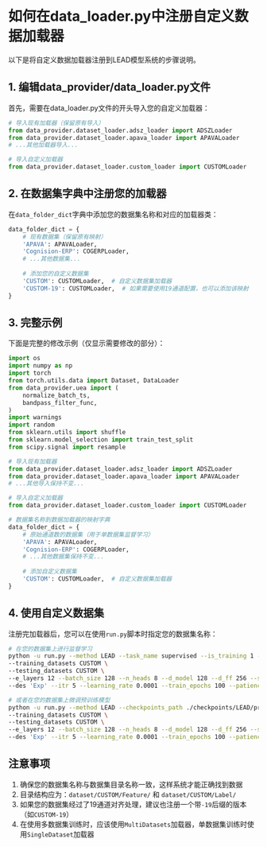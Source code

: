 # 如何在data_loader.py中注册自定义数据加载器

以下是将自定义数据加载器注册到LEAD模型系统的步骤说明。

## 1. 编辑data_provider/data_loader.py文件

首先，需要在data_loader.py文件的开头导入您的自定义加载器：

```python
# 导入现有加载器（保留原有导入）
from data_provider.dataset_loader.adsz_loader import ADSZLoader
from data_provider.dataset_loader.apava_loader import APAVALoader
# ...其他加载器导入...

# 导入自定义加载器
from data_provider.dataset_loader.custom_loader import CUSTOMLoader
```

## 2. 在数据集字典中注册您的加载器

在`data_folder_dict`字典中添加您的数据集名称和对应的加载器类：

```python
data_folder_dict = {
    # 现有数据集（保留原有映射）
    'APAVA': APAVALoader,
    'Cognision-ERP': COGERPLoader,
    # ...其他数据集...
    
    # 添加您的自定义数据集
    'CUSTOM': CUSTOMLoader,  # 自定义数据集加载器
    'CUSTOM-19': CUSTOMLoader,  # 如果需要使用19通道配置，也可以添加该映射
}
```

## 3. 完整示例

下面是完整的修改示例（仅显示需要修改的部分）：

```python
import os
import numpy as np
import torch
from torch.utils.data import Dataset, DataLoader
from data_provider.uea import (
    normalize_batch_ts,
    bandpass_filter_func,
)
import warnings
import random
from sklearn.utils import shuffle
from sklearn.model_selection import train_test_split
from scipy.signal import resample

# 导入现有加载器
from data_provider.dataset_loader.adsz_loader import ADSZLoader
from data_provider.dataset_loader.apava_loader import APAVALoader
# ...其他导入保持不变...

# 导入自定义加载器
from data_provider.dataset_loader.custom_loader import CUSTOMLoader

# 数据集名称到数据加载器的映射字典
data_folder_dict = {
    # 原始通道数的数据集（用于单数据集监督学习）
    'APAVA': APAVALoader,
    'Cognision-ERP': COGERPLoader,
    # ...其他数据集保持不变...
    
    # 添加自定义数据集
    'CUSTOM': CUSTOMLoader,  # 自定义数据集加载器
}
```

## 4. 使用自定义数据集

注册完加载器后，您可以在使用`run.py`脚本时指定您的数据集名称：

```bash
# 在您的数据集上进行监督学习
python -u run.py --method LEAD --task_name supervised --is_training 1 --root_path ./dataset/ --model_id S-CUSTOM-Sup --model LEAD --data SingleDataset \
--training_datasets CUSTOM \
--testing_datasets CUSTOM \
--e_layers 12 --batch_size 128 --n_heads 8 --d_model 128 --d_ff 256 --swa \
--des 'Exp' --itr 5 --learning_rate 0.0001 --train_epochs 100 --patience 15

# 或者在您的数据集上微调预训练模型
python -u run.py --method LEAD --checkpoints_path ./checkpoints/LEAD/pretrain_lead/LEAD/P-11-Base/ --task_name finetune --is_training 1 --root_path ./dataset/ --model_id P-11-F-CUSTOM-Base --model LEAD --data MultiDatasets \
--training_datasets CUSTOM \
--testing_datasets CUSTOM \
--e_layers 12 --batch_size 128 --n_heads 8 --d_model 128 --d_ff 256 --swa \
--des 'Exp' --itr 5 --learning_rate 0.0001 --train_epochs 100 --patience 15
```

## 注意事项

1. 确保您的数据集名称与数据集目录名称一致，这样系统才能正确找到数据
2. 目录结构应为：`dataset/CUSTOM/Feature/` 和 `dataset/CUSTOM/Label/`
3. 如果您的数据集经过了19通道对齐处理，建议也注册一个带`-19`后缀的版本（如`CUSTOM-19`）
4. 在使用多数据集训练时，应该使用`MultiDatasets`加载器，单数据集训练时使用`SingleDataset`加载器 